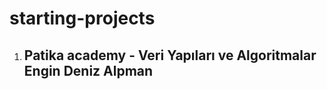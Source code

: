# starting-projects

<ol type= "2">
<li><h2> Patika academy - Veri Yapıları ve Algoritmalar
Engin Deniz Alpman </h2></li>
</ol>
